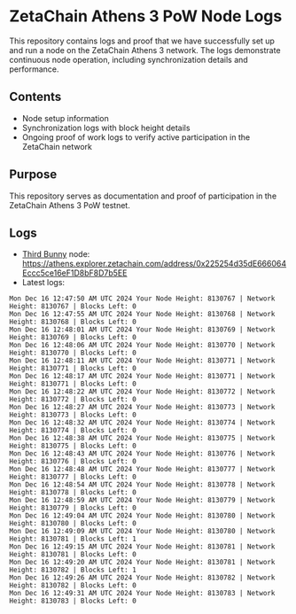 # ZetaChain Athens 3 PoW Node Logs
This repository contains logs and proof that we have successfully set up and run a node on the ZetaChain Athens 3 network. The logs demonstrate continuous node operation, including synchronization details and performance.

## Contents
- Node setup information
- Synchronization logs with block height details
- Ongoing proof of work logs to verify active participation in the ZetaChain network

## Purpose
This repository serves as documentation and proof of participation in the ZetaChain Athens 3 PoW testnet.

## Logs

- [Third Bunny](https://thirdbunny.xyz/) node: https://athens.explorer.zetachain.com/address/0x225254d35dE666064Eccc5ce16eF1D8bF8D7b5EE
- Latest logs:
```
Mon Dec 16 12:47:50 AM UTC 2024 Your Node Height: 8130767 | Network Height: 8130767 | Blocks Left: 0
Mon Dec 16 12:47:55 AM UTC 2024 Your Node Height: 8130768 | Network Height: 8130768 | Blocks Left: 0
Mon Dec 16 12:48:01 AM UTC 2024 Your Node Height: 8130769 | Network Height: 8130769 | Blocks Left: 0
Mon Dec 16 12:48:06 AM UTC 2024 Your Node Height: 8130770 | Network Height: 8130770 | Blocks Left: 0
Mon Dec 16 12:48:11 AM UTC 2024 Your Node Height: 8130771 | Network Height: 8130771 | Blocks Left: 0
Mon Dec 16 12:48:17 AM UTC 2024 Your Node Height: 8130771 | Network Height: 8130771 | Blocks Left: 0
Mon Dec 16 12:48:22 AM UTC 2024 Your Node Height: 8130772 | Network Height: 8130772 | Blocks Left: 0
Mon Dec 16 12:48:27 AM UTC 2024 Your Node Height: 8130773 | Network Height: 8130773 | Blocks Left: 0
Mon Dec 16 12:48:32 AM UTC 2024 Your Node Height: 8130774 | Network Height: 8130774 | Blocks Left: 0
Mon Dec 16 12:48:38 AM UTC 2024 Your Node Height: 8130775 | Network Height: 8130775 | Blocks Left: 0
Mon Dec 16 12:48:43 AM UTC 2024 Your Node Height: 8130776 | Network Height: 8130776 | Blocks Left: 0
Mon Dec 16 12:48:48 AM UTC 2024 Your Node Height: 8130777 | Network Height: 8130777 | Blocks Left: 0
Mon Dec 16 12:48:54 AM UTC 2024 Your Node Height: 8130778 | Network Height: 8130778 | Blocks Left: 0
Mon Dec 16 12:48:59 AM UTC 2024 Your Node Height: 8130779 | Network Height: 8130779 | Blocks Left: 0
Mon Dec 16 12:49:04 AM UTC 2024 Your Node Height: 8130780 | Network Height: 8130780 | Blocks Left: 0
Mon Dec 16 12:49:09 AM UTC 2024 Your Node Height: 8130780 | Network Height: 8130781 | Blocks Left: 1
Mon Dec 16 12:49:15 AM UTC 2024 Your Node Height: 8130781 | Network Height: 8130781 | Blocks Left: 0
Mon Dec 16 12:49:20 AM UTC 2024 Your Node Height: 8130781 | Network Height: 8130782 | Blocks Left: 1
Mon Dec 16 12:49:26 AM UTC 2024 Your Node Height: 8130782 | Network Height: 8130782 | Blocks Left: 0
Mon Dec 16 12:49:31 AM UTC 2024 Your Node Height: 8130783 | Network Height: 8130783 | Blocks Left: 0
```
